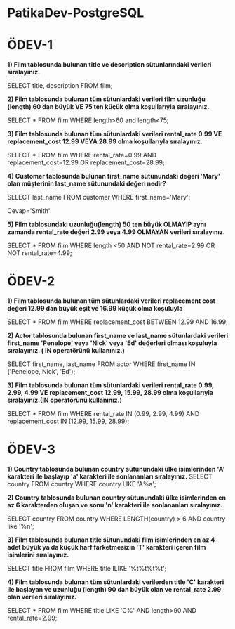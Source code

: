 # PatikaDev-PostgreSQL

# **ÖDEV-1**

**1) Film tablosunda bulunan title ve description sütunlarındaki verileri sıralayınız.**

SELECT title, description FROM film;

**2) Film tablosunda bulunan tüm sütunlardaki verileri film uzunluğu (length) 60 dan büyük VE 75 ten küçük olma koşullarıyla sıralayınız.**

SELECT * FROM film WHERE length>60 and length<75;

**3) Film tablosunda bulunan tüm sütunlardaki verileri rental_rate 0.99 VE replacement_cost 12.99 VEYA 28.99 olma koşullarıyla sıralayınız.**

SELECT * FROM film WHERE rental_rate=0.99 AND replacement_cost=12.99 OR replacement_cost=28.99;

**4) Customer tablosunda bulunan first_name sütunundaki değeri 'Mary' olan müşterinin last_name sütunundaki değeri nedir?**

SELECT last_name FROM customer WHERE first_name='Mary';

Cevap='Smith'

**5) Film tablosundaki uzunluğu(length) 50 ten büyük OLMAYIP aynı zamanda rental_rate değeri 2.99 veya 4.99 OLMAYAN verileri sıralayınız.**

SELECT * FROM film WHERE length <50 AND NOT rental_rate=2.99 OR NOT  rental_rate=4.99;

# **ÖDEV-2**

**1) Film tablosunda bulunan tüm sütunlardaki verileri replacement cost değeri 12.99 dan büyük eşit ve 16.99 küçük olma koşuluyla**

SELECT * FROM film WHERE replacement_cost BETWEEN 12.99 AND 16.99;

**2) Actor tablosunda bulunan first_name ve last_name sütunlardaki verileri first_name 'Penelope' veya 'Nick' veya 'Ed' değerleri olması koşuluyla sıralayınız. ( IN operatörünü kullanınız.)**

SELECT first_name, last_name FROM actor WHERE first_name IN ('Penelope, Nick', 'Ed');

**3) Film tablosunda bulunan tüm sütunlardaki verileri rental_rate 0.99, 2.99, 4.99 VE replacement_cost 12.99, 15.99, 28.99 olma koşullarıyla sıralayınız.(IN operatörünü kullanınız.)**

SELECT * FROM film WHERE rental_rate IN (0.99, 2.99, 4.99) AND replacement_cost IN (12.99, 15.99, 28.99);

# **ÖDEV-3**

**1) Country tablosunda bulunan country sütunundaki ülke isimlerinden 'A' karakteri ile başlayıp 'a' karakteri ile sonlananları sıralayınız.**
SELECT country FROM country WHERE country LIKE 'A%a';


**2) Country tablosunda bulunan country sütunundaki ülke isimlerinden en az 6 karakterden oluşan ve sonu 'n' karakteri ile sonlananları sıralayınız.**

SELECT country FROM country WHERE LENGTH(country) > 6 AND country like '%n';

**3) Film tablosunda bulunan title sütunundaki film isimlerinden en az 4 adet büyük ya da küçük harf farketmesizin 'T' karakteri içeren film isimlerini sıralayınız.**

SELECT title FROM film WHERE title ILIKE '%t%t%t%t';

**4) Film tablosunda bulunan tüm sütunlardaki verilerden title 'C' karakteri ile başlayan ve uzunluğu (length) 90 dan büyük olan ve rental_rate 2.99 olan verileri sıralayınız.**

SELECT * FROM film WHERE title LIKE 'C%' AND length>90 AND rental_rate=2.99;





